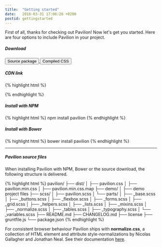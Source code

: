 ```yaml
---
title:  "Getting started"
date:   2016-03-31 17:06:26 +0200
postid: gettingstarted
---
```


First of all, thanks for checking out Pavilion! Now let's get you started. Here are four options to include Pavilion in your project.

##### Download

<a href="https://github.com/getpavilion/pavilion/archive/master.zip" rel="nofollow">
    <button class="button-default">Source package</button>
</a>
<a href="https://raw.githubusercontent.com/getpavilion/pavilion/master/dist/pavilion.min.css" rel="nofollow" download>
    <button class="button-default">Compiled CSS</button>
</a>

##### CDN link
{% highlight html %}
<link rel="stylesheet" href="https://cdnjs.cloudflare.com/ajax/libs/pavilion/1.0.30/pavilion.min.css" />
{% endhighlight %}

##### Install with NPM
{% highlight html %}
npm install pavilion
{% endhighlight %}

##### Install with Bower
{% highlight html %}
bower install pavilion
{% endhighlight %}

* * *

##### Pavilion source files
When installing Pavilion with NPM, Bower or the source download, the following structure is delivered.

{% highlight html %}
pavilion/
├── dist/
│   ├── pavilion.css
│   ├── pavilion.min.css
│   ├── pavilion.min.css.map
├── demo/
│   ├── demo project files
├── scss/
│   ├── pavilion.scss
│   └── parts/
│       ├── _base.scss
│       ├── _buttons.scss
│       ├── _flexbox.scss
│       ├── _forms.scss
│       ├── _grid.scss
│       ├── _helpers.scss
│       ├── _lists.scss
│       ├── _mixins.scss
│       ├── _normalize.scss
│       ├── _tables.scss
│       ├── _typography.scss
│       └── _variables.scss
├── README.md
├── CHANGELOG.md
├── license
├── gruntfile.js
└── package.json
{% endhighlight %}

For consistent browser behaviour Pavilion ships with **normalize.css**, a collection of HTML element and attribute style-normalizations by Nicolas Gallagher and Jonathan Neal.
See their documentation [here](http://necolas.github.io/normalize.css/).

